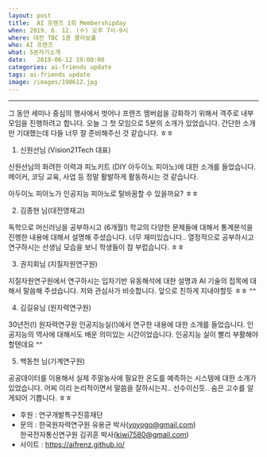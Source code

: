 ```yaml
---
layout: post
title:  AI 프렌즈 1회 Membershipday
when: 2019. 6. 12. (수) 오후 7시-9시
where: 대전 TBC 1층 콜라보홀
who: AI 프렌즈
what: 5분자기소개
date:   2019-06-12 19:00:00
categories: ai-friends update
tags: ai-friends update
image: /images/190612.jpg
---
```

***  

그 동안 세미나 중심의 행사에서 벗어나 프렌즈 멤버쉽을 강화하기 위해서 격주로 내부 모임을 진행하려고 합니다. 오늘 그 첫 모임으로 5분의 소개가 있었습니다. 간단한 소개만 기대했는데 다들 너무 잘 준비해주신 것 같습니다. ㅎㅎ

1. 신원선님 (Vision21Tech 대표)

신원선님의 화려한 이력과 피노키트 (DIY 아두이노 피아노)에 대한 소개를 들었습니다. 메이커, 코딩 교육, 사업 등 정말 활발하게 활동하시는 것 같습니다.

아두이노 피아노가 인공지능 피아노로 탈바꿈할 수 있을까요? ㅎㅎ

[](https://www.notion.so/35413bb1a2914b6ea2def191edd15d6e#f5f031130b23422f90b9de1bd342eb78)

2. 김종현 님(대전영재고)

독학으로 머신러닝을 공부하시고 (6개월!) 학교의 다양한 문제들에 대해서 통계분석을 진행한 내용에 대해서 설명해 주셨습니다. 너무 재미있습니다..  열정적으로 공부하시고 연구하시는 선생님 모습을 보니 학생들이 참 부럽습니다. ㅎㅎ

[](https://www.notion.so/35413bb1a2914b6ea2def191edd15d6e#2667f8fe9dd5494787268f9b22754439)

3. 권지회님 (지질자원연구원)

지질자원연구원에서 연구하시는 입자기반 유동해석에 대한 설명과 AI 기술의 접목에 대해서 말씀해 주셨습니다.  저와 관심사가 비슷합니다. 앞으로 친하게 지내야할듯 ㅎㅎ ^^

[](https://www.notion.so/35413bb1a2914b6ea2def191edd15d6e#0d11c118355642f4a2d8e95b3d0948d7)

4. 김길유님 (원자력연구원)

30년전(!) 원자력연구원 인공지능실(!)에서 연구한 내용에 대한 소개를 들었습니다. 인공지능의 역사에 대해서도 배운 의미있는 시간이었습니다. 인공지능 실이 빨리 부활해야 할텐데요 ^^ 

[](https://www.notion.so/35413bb1a2914b6ea2def191edd15d6e#b57fce96f20f4c40b6758dedfbe80fbe)

5. 백동천 님(기계연구원)

공공데이터를 이용해서 실제 주말농사에 필요한 온도를 예측하는 시스템에 대한 소개가 있었습니다. 어찌 이리 논리적이면서  말씀을 잘하시는지.. 선수이신듯.. 숨은 고수를 알게되어 기쁩니다. ㅎㅎ

[](https://www.notion.so/35413bb1a2914b6ea2def191edd15d6e#9fd4420c98a54b00882339cb66b540b6)



- 후원 : 연구개발특구진흥재단  
- 문의 : 한국원자력연구원 유용균 박사(yoyogo@gmail.com)  
             한국전자통신연구원 김귀훈 박사(kiwi7580@gmail.com)  
- 사이트 : https://aifrenz.github.io/ 
